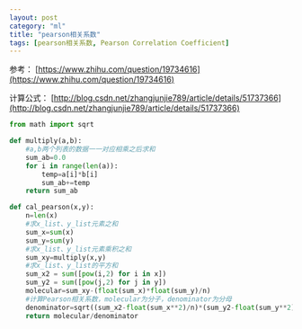 ```yaml
---
layout: post
category: "ml"
title: "pearson相关系数"
tags: [pearson相关系数, Pearson Correlation Coefficient]
---
```


参考：
[https://www.zhihu.com/question/19734616](https://www.zhihu.com/question/19734616)

计算公式：
[http://blog.csdn.net/zhangjunjie789/article/details/51737366](http://blog.csdn.net/zhangjunjie789/article/details/51737366)

```python
from math import sqrt

def multiply(a,b):
    #a,b两个列表的数据一一对应相乘之后求和
    sum_ab=0.0
    for i in range(len(a)):
        temp=a[i]*b[i]
        sum_ab+=temp
    return sum_ab

def cal_pearson(x,y):
    n=len(x)
    #求x_list、y_list元素之和
    sum_x=sum(x)
    sum_y=sum(y)
    #求x_list、y_list元素乘积之和
    sum_xy=multiply(x,y)
    #求x_list、y_list的平方和
    sum_x2 = sum([pow(i,2) for i in x])
    sum_y2 = sum([pow(j,2) for j in y])
    molecular=sum_xy-(float(sum_x)*float(sum_y)/n)
    #计算Pearson相关系数，molecular为分子，denominator为分母
    denominator=sqrt((sum_x2-float(sum_x**2)/n)*(sum_y2-float(sum_y**2)/n))
    return molecular/denominator

```

